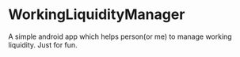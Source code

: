 # WorkingLiquidityManager
A simple android app which helps person(or me) to manage working liquidity. Just for fun.
